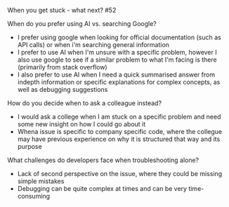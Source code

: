 When you get stuck - what next? #52

When do you prefer using AI vs. searching Google?
- I prefer using google when looking for official documentation (such as API calls) or when i'm searching general information
- I prefer to use AI when I'm unsure with a specific problem, however I also use google to see if a similar problem to what I'm facing is there (primarily from stack overflow)
- I also prefer to use AI when I need a quick summarised answer from indepth information or specific explanations for complex concepts, as well as debugging suggestions

How do you decide when to ask a colleague instead?
- I would ask a college when I am stuck on a specific problem and need some new insight on how I could go about it
- Whena issue is specific to company specific code, where the collegue may have previous experience on why it is structured that way and its purpose

What challenges do developers face when troubleshooting alone?
- Lack of second perspective on the issue, where they could be missing simple mistakes
- Debugging can be quite complex at times and can be very time-consuming